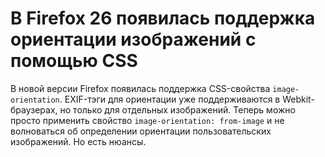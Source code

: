 В Firefox 26 появилась поддержка ориентации изображений с помощью CSS
=====================================================================

В новой версии Firefox появилась поддержка CSS-свойства `image-orientation`.
EXIF-тэги для ориентации уже поддерживаются в Webkit-браузерах, но только
для отдельных изображений. Теперь можно просто применить свойство
`image-orientation: from-image` и не волноваться об определении ориентации
пользовательских изображений. Но есть нюансы.
